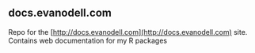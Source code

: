 ## docs.evanodell.com

Repo for the [http://docs.evanodell.com](http://docs.evanodell.com) site. Contains web documentation for my R packages
